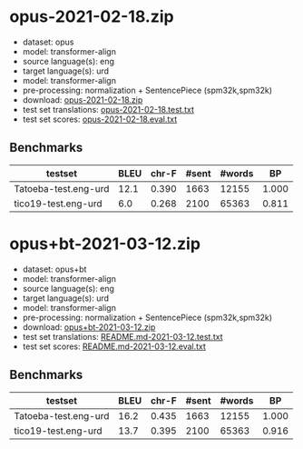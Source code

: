 # opus-2021-02-18.zip

* dataset: opus
* model: transformer-align
* source language(s): eng
* target language(s): urd
* model: transformer-align
* pre-processing: normalization + SentencePiece (spm32k,spm32k)
* download: [opus-2021-02-18.zip](https://object.pouta.csc.fi/Tatoeba-MT-models/eng-urd/opus-2021-02-18.zip)
* test set translations: [opus-2021-02-18.test.txt](https://object.pouta.csc.fi/Tatoeba-MT-models/eng-urd/opus-2021-02-18.test.txt)
* test set scores: [opus-2021-02-18.eval.txt](https://object.pouta.csc.fi/Tatoeba-MT-models/eng-urd/opus-2021-02-18.eval.txt)

## Benchmarks

| testset | BLEU  | chr-F | #sent | #words | BP |
|---------|-------|-------|-------|--------|----|
| Tatoeba-test.eng-urd 	| 12.1 	| 0.390 	| 1663 	| 12155 	| 1.000 |
| tico19-test.eng-urd 	| 6.0 	| 0.268 	| 2100 	| 65363 	| 0.811 |



# opus+bt-2021-03-12.zip

* dataset: opus+bt
* model: transformer-align
* source language(s): eng
* target language(s): urd
* model: transformer-align
* pre-processing: normalization + SentencePiece (spm32k,spm32k)
* download: [opus+bt-2021-03-12.zip](https://object.pouta.csc.fi/Tatoeba-MT-models/eng-urd/opus+bt-2021-03-12.zip)
* test set translations: [README.md-2021-03-12.test.txt](https://object.pouta.csc.fi/Tatoeba-MT-models/eng-urd/README.md-2021-03-12.test.txt)
* test set scores: [README.md-2021-03-12.eval.txt](https://object.pouta.csc.fi/Tatoeba-MT-models/eng-urd/README.md-2021-03-12.eval.txt)

## Benchmarks

| testset | BLEU  | chr-F | #sent | #words | BP |
|---------|-------|-------|-------|--------|----|
| Tatoeba-test.eng-urd 	| 16.2 	| 0.435 	| 1663 	| 12155 	| 1.000 |
| tico19-test.eng-urd 	| 13.7 	| 0.395 	| 2100 	| 65363 	| 0.916 |

